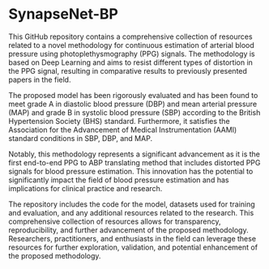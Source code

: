 # SynapseNet-BP

This GitHub repository contains a comprehensive collection of resources related to a novel methodology for continuous estimation of arterial blood pressure using photoplethysmography (PPG) signals. The methodology is based on Deep Learning and aims to resist different types of distortion in the PPG signal, resulting in comparative results to previously presented papers in the field.

The proposed model has been rigorously evaluated and has been found to meet grade A in diastolic blood pressure (DBP) and mean arterial pressure (MAP) and grade B in systolic blood pressure (SBP) according to the British Hypertension Society (BHS) standard. Furthermore, it satisfies the Association for the Advancement of Medical Instrumentation (AAMI) standard conditions in SBP, DBP, and MAP.

Notably, this methodology represents a significant advancement as it is the first end-to-end PPG to ABP translating method that includes distorted PPG signals for blood pressure estimation. This innovation has the potential to significantly impact the field of blood pressure estimation and has implications for clinical practice and research.

The repository includes the code for the model, datasets used for training and evaluation, and any additional resources related to the research. This comprehensive collection of resources allows for transparency, reproducibility, and further advancement of the proposed methodology. Researchers, practitioners, and enthusiasts in the field can leverage these resources for further exploration, validation, and potential enhancement of the proposed methodology.
